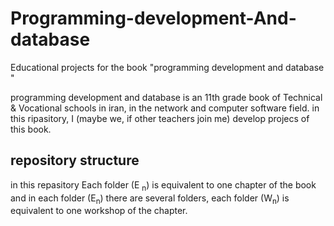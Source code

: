 # Programming-development-And-database
Educational projects for the book "programming development and database " 

programming development and database is an 11th grade book of Technical & Vocational schools in iran, in the network and computer software field.
in this ripasitory, I (maybe we, if other teachers join me) develop projecs of this book.

<h2>repository structure</h2>
in this repasitory Each folder (E <sub>n</sub>) is equivalent to one chapter of the book and in each folder (E<sub>n</sub>) there are several folders, each folder (W<sub>n</sub>) is equivalent to one workshop of the chapter.


